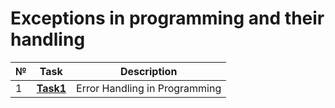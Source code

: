 # Exceptions in programming and their handling
|№|**Task**|**Description**|
|--|--|--|
|1|**[Task1](https://github.com/iamseryy/tasks_learn_exceptions/tree/main/task1)**|Error Handling in Programming|